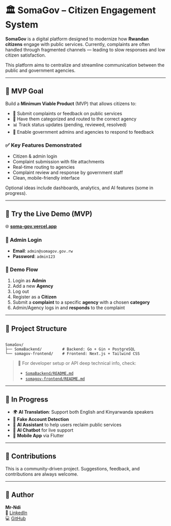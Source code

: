 
# 🏛️ SomaGov – Citizen Engagement System

**SomaGov** is a digital platform designed to modernize how **Rwandan citizens** engage with public services. Currently, complaints are often handled through fragmented channels — leading to slow responses and low citizen satisfaction.

This platform aims to centralize and streamline communication between the public and government agencies.

---

## 🎯 MVP Goal

Build a **Minimum Viable Product** (MVP) that allows citizens to:

- 📝 Submit complaints or feedback on public services  
- 🧭 Have them categorized and routed to the correct agency  
- 📊 Track status updates (pending, reviewed, resolved)  
- 🏢 Enable government admins and agencies to respond to feedback

### ✅ Key Features Demonstrated

- Citizen & admin login
- Complaint submission with file attachments
- Real-time routing to agencies
- Complaint review and response by government staff
- Clean, mobile-friendly interface

Optional ideas include dashboards, analytics, and AI features (some in progress).

---

## 🚀 Try the Live Demo (MVP)

🌐 **[soma-gov.vercel.app](https://soma-gov.vercel.app)**

### 🔐 Admin Login

- **Email**: `admin@somagov.gov.rw`  
- **Password**: `admin123`

### 🧪 Demo Flow

1. Login as **Admin**
2. Add a new **Agency**
3. Log out
4. Register as a **Citizen**
5. Submit a **complaint** to a specific **agency** with a chosen **category**
6. Admin/Agency logs in and **responds** to the complaint

---

## 📁 Project Structure

```

SomaGov/
├── SomaBackend/         # Backend: Go + Gin + PostgreSQL
└── somagov-frontend/    # Frontend: Next.js + Tailwind CSS

```

> 📂 For developer setup or API deep technical info, check:
> - [`SomaBackend/README.md`](./SomaBackend/README.md)
> - [`somagov-frontend/README.md`](./somagov-frontend/README.md)

---

## 🚧 In Progress

- 🌍 **AI Translation**: Support both English and Kinyarwanda speakers
- 🧠 **Fake Account Detection**
- 🧾 **AI Assistant** to help users reclaim public services
- 💬 **AI Chatbot** for live support
- 📱 **Mobile App** via Flutter

---

## 🤝 Contributions

This is a community-driven project. Suggestions, feedback, and contributions are always welcome.

---

## 👤 Author

**Mr-Ndi**  
🔗 [LinkedIn](https://www.linkedin.com/in/mr-ndi/)  
💻 [GitHub](https://github.com/Mr-Ndi/)
